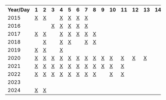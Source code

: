 <table>
	<tr>
		<th>Year/Day</th>
		<th>1</th>
		<th>2</th>
		<th>3</th>
		<th>4</th>
		<th>5</th>
		<th>6</th>
		<th>7</th>
		<th>8</th>
		<th>9</th>
		<th>10</th>
		<th>11</th>
		<th>12</th>
		<th>13</th>
		<th>14</th>
		<th>15</th>
		<th>16</th>
		<th>17</th>
		<th>18</th>
		<th>19</th>
		<th>20</th>
		<th>21</th>
		<th>22</th>
		<th>23</th>
		<th>24</th>
		<th>25</th>
	</tr>
	<tr>
		<td>2015</td>
		<td><a href="/2015/Task01" target="_blank">X</a></td>
		<td><a href="/2015/Task02" target="_blank">X</a></td>
		<td></td>
		<td><a href="/2015/Task04" target="_blank">X</a></td>
		<td><a href="/2015/Task05" target="_blank">X</a></td>
		<td><a href="/2015/Task06" target="_blank">X</a></td>
		<td><a href="/2015/Task07" target="_blank">X</a></td>
		<td></td>
		<td></td>
		<td></td>
		<td></td>
		<td></td>
		<td></td>
		<td></td>
		<td></td>
		<td></td>
		<td></td>
		<td></td>
		<td></td>
		<td></td>
		<td></td>
		<td></td>
		<td></td>
		<td></td>
		<td></td>
	</tr>
	<tr>
		<td>2016</td>
		<td></td>
		<td></td>
		<td><a href="/2016/Task03" target="_blank">X</a></td>
		<td><a href="/2016/Task04" target="_blank">X</a></td>
		<td><a href="/2016/Task05" target="_blank">X</a></td>
		<td><a href="/2016/Task06" target="_blank">X</a></td>
		<td><a href="/2016/Task07" target="_blank">X</a></td>
		<td></td>
		<td></td>
		<td></td>
		<td></td>
		<td></td>
		<td></td>
		<td></td>
		<td></td>
		<td></td>
		<td></td>
		<td></td>
		<td></td>
		<td></td>
		<td></td>
		<td></td>
		<td></td>
		<td></td>
		<td></td>
	</tr>
	<tr>
		<td>2017</td>
		<td><a href="/2017/Task01" target="_blank">X</a></td>
		<td><a href="/2017/Task02" target="_blank">X</a></td>
		<td></td>
		<td><a href="/2017/Task04" target="_blank">X</a></td>
		<td><a href="/2017/Task05" target="_blank">X</a></td>
		<td><a href="/2017/Task06" target="_blank">X</a></td>
		<td><a href="/2017/Task07" target="_blank">X</a></td>
		<td><a href="/2017/Task08" target="_blank">X</a></td>
		<td></td>
		<td></td>
		<td></td>
		<td></td>
		<td></td>
		<td></td>
		<td></td>
		<td></td>
		<td></td>
		<td></td>
		<td></td>
		<td></td>
		<td></td>
		<td></td>
		<td></td>
		<td></td>
		<td></td>
	</tr>
	<tr>
		<td>2018</td>
		<td></td>
		<td><a href="/2018/Task02" target="_blank">X</a></td>
		<td></td>
		<td><a href="/2018/Task04" target="_blank">X</a></td>
		<td><a href="/2018/Task05" target="_blank">X</a></td>
		<td></td>
		<td><a href="/2018/Task07" target="_blank">X</a></td>
		<td><a href="/2018/Task08" target="_blank">X</a></td>
		<td></td>
		<td></td>
		<td></td>
		<td></td>
		<td></td>
		<td></td>
		<td></td>
		<td></td>
		<td></td>
		<td></td>
		<td></td>
		<td></td>
		<td></td>
		<td></td>
		<td></td>
		<td></td>
		<td></td>
	</tr>
	<tr>
		<td>2019</td>
		<td><a href="/2019/Task01" target="_blank">X</a></td>
		<td><a href="/2019/Task02" target="_blank">X</a></td>
		<td></td>
		<td><a href="/2019/Task04" target="_blank">X</a></td>
		<td></td>
		<td></td>
		<td></td>
		<td></td>
		<td></td>
		<td></td>
		<td></td>
		<td></td>
		<td></td>
		<td></td>
		<td></td>
		<td></td>
		<td></td>
		<td></td>
		<td></td>
		<td></td>
		<td></td>
		<td></td>
		<td></td>
		<td></td>
		<td></td>
	</tr>
	<tr>
		<td>2020</td>
		<td><a href="/2020/Task01" target="_blank">X</a></td>
		<td><a href="/2020/Task02" target="_blank">X</a></td>
		<td><a href="/2020/Task03" target="_blank">X</a></td>
		<td><a href="/2020/Task04" target="_blank">X</a></td>
		<td><a href="/2020/Task05" target="_blank">X</a></td>
		<td><a href="/2020/Task06" target="_blank">X</a></td>
		<td><a href="/2020/Task07" target="_blank">X</a></td>
		<td><a href="/2020/Task08" target="_blank">X</a></td>
		<td><a href="/2020/Task09" target="_blank">X</a></td>
		<td><a href="/2020/Task10" target="_blank">X</a></td>
		<td><a href="/2020/Task11" target="_blank">X</a></td>
		<td><a href="/2020/Task12" target="_blank">X</a></td>
		<td><a href="/2020/Task13" target="_blank">X</a></td>
		<td></td>
		<td></td>
		<td></td>
		<td></td>
		<td><a href="/2020/Task18" target="_blank">X</a></td>
		<td><a href="/2020/Task19" target="_blank">X</a></td>
		<td></td>
		<td></td>
		<td></td>
		<td></td>
		<td></td>
		<td></td>
	</tr>
		<tr>
		<td>2021</td>
		<td><a href="/2021/Task01" target="_blank">X</a></td>
		<td><a href="/2021/Task02" target="_blank">X</a></td>
		<td><a href="/2021/Task03" target="_blank">X</a></td>
		<td><a href="/2021/Task04" target="_blank">X</a></td>
		<td><a href="/2021/Task05" target="_blank">X</a></td>
		<td><a href="/2021/Task06" target="_blank">X</a></td>
		<td><a href="/2021/Task07" target="_blank">X</a></td>
		<td><a href="/2021/Task08" target="_blank">X</a></td>
		<td><a href="/2021/Task09" target="_blank">X</a></td>
		<td><a href="/2021/Task10" target="_blank">X</a></td>
		<td><a href="/2021/Task11" target="_blank">X</a></td>
		<td></td>
		<td></td>
		<td></td>
		<td></td>
		<td></td>
		<td></td>
		<td></td>
		<td></td>
		<td></td>
		<td></td>
		<td></td>
		<td></td>
		<td></td>
		<td></td>
	</tr>
	</tr>
	<tr>
		<td>2022</td>
		<td><a href="/2022/Task01" target="_blank">X</a></td>
		<td><a href="/2022/Task02" target="_blank">X</a></td>
		<td><a href="/2022/Task03" target="_blank">X</a></td>
		<td><a href="/2022/Task04" target="_blank">X</a></td>
		<td><a href="/2022/Task05" target="_blank">X</a></td>
		<td><a href="/2022/Task06" target="_blank">X</a></td>
		<td><a href="/2022/Task07" target="_blank">X</a></td>
		<td><a href="/2022/Task08" target="_blank">X</a></td>
		<td></td>
		<td><a href="/2022/Task10" target="_blank">X</a></td>
		<td><a href="/2022/Task11" target="_blank">X</a></td>
		<td></td>
		<td></td>
		<td></td>
		<td></td>
		<td></td>
		<td></td>
		<td></td>
		<td></td>
		<td></td>
		<td></td>
		<td></td>
		<td></td>
		<td></td>
		<td></td>
	</tr>
	<tr>
		<td>2023</td>
		<td></td>
		<td></td>
		<td></td>
		<td></td>
		<td></td>
		<td></td>
		<td></td>
		<td></td>
		<td></td>
		<td></td>
		<td></td>
		<td></td>
		<td></td>
		<td></td>
		<td></td>
		<td></td>
		<td></td>
		<td></td>
		<td></td>
		<td></td>
		<td></td>
		<td></td>
		<td></td>
		<td></td>
		<td></td>
	</tr>			
	<tr>
		<td>2024</td>
		<td><a href="/2024/Task01" target="_blank">X</a></td>
		<td><a href="/2024/Task02" target="_blank">X</a></td>
		<td></td>
		<td></td>
		<td></td>
		<td></td>
		<td></td>
		<td></td>
		<td></td>
		<td></td>
		<td></td>
		<td></td>
		<td></td>
		<td></td>
		<td></td>
		<td></td>
		<td></td>
		<td></td>
		<td></td>
		<td></td>
		<td></td>
		<td></td>
		<td></td>
		<td></td>
		<td></td>
	</tr>			
</table>